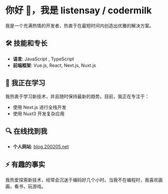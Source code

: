 # 你好 👋，我是 listensay / codermilk

我是一个充满热情的开发者，热衷于在最短时间内创造出优雅的解决方案。

## 🛠 技能和专长

- **语言**: JavaScript , TypeScript
- **前端框架**: Vue.js, React, Next.js, Nuxt.js

## 🌱 我正在学习

我热衷于学习新技术，并且随时保持最新的趋势。目前，我正在专注于：
- 使用 Next.js 进行全栈开发
- 使用 Nuxt3 开发复杂应用


## 🔍 在线找到我

- **个人网站**: [blog.200205.net](https://200205.net)

## ⚡ 有趣的事实

我热爱探索新技术，经常会沉迷于编码好几个小时。当我不在编程时，我喜欢画画，看书，玩游戏。

